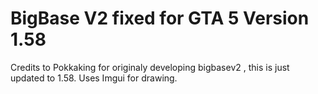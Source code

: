 # BigBase V2 fixed for GTA 5 Version 1.58

Credits to Pokkaking for originaly developing bigbasev2 , this is just updated to 1.58.
Uses Imgui for drawing.
